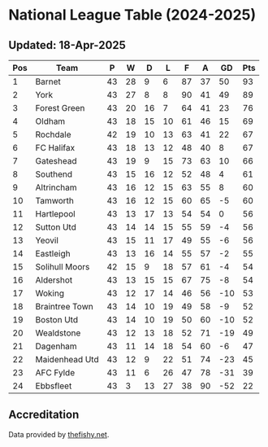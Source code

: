 # National League Table (2024-2025)
## Updated: 18-Apr-2025

| Pos | Team | P | W | D | L | F | A | GD | Pts |
| --- | --- | --- | --- | --- | --- | --- | --- | --- | --- |
| 1 | Barnet | 43 | 28 | 9 | 6 | 87 | 37 | 50 | 93 |
| 2 | York | 43 | 27 | 8 | 8 | 90 | 41 | 49 | 89 |
| 3 | Forest Green | 43 | 20 | 16 | 7 | 64 | 41 | 23 | 76 |
| 4 | Oldham | 43 | 18 | 15 | 10 | 61 | 46 | 15 | 69 |
| 5 | Rochdale | 42 | 19 | 10 | 13 | 63 | 41 | 22 | 67 |
| 6 | FC Halifax | 43 | 18 | 13 | 12 | 48 | 40 | 8 | 67 |
| 7 | Gateshead | 43 | 19 | 9 | 15 | 73 | 63 | 10 | 66 |
| 8 | Southend | 43 | 15 | 16 | 12 | 52 | 48 | 4 | 61 |
| 9 | Altrincham | 43 | 16 | 12 | 15 | 63 | 55 | 8 | 60 |
| 10 | Tamworth | 43 | 16 | 12 | 15 | 60 | 65 | -5 | 60 |
| 11 | Hartlepool | 43 | 13 | 17 | 13 | 54 | 54 | 0 | 56 |
| 12 | Sutton Utd | 43 | 14 | 14 | 15 | 55 | 59 | -4 | 56 |
| 13 | Yeovil | 43 | 15 | 11 | 17 | 49 | 55 | -6 | 56 |
| 14 | Eastleigh | 43 | 13 | 16 | 14 | 55 | 57 | -2 | 55 |
| 15 | Solihull Moors | 42 | 15 | 9 | 18 | 57 | 61 | -4 | 54 |
| 16 | Aldershot | 43 | 13 | 15 | 15 | 67 | 75 | -8 | 54 |
| 17 | Woking | 43 | 12 | 17 | 14 | 46 | 56 | -10 | 53 |
| 18 | Braintree Town | 43 | 14 | 10 | 19 | 49 | 58 | -9 | 52 |
| 19 | Boston Utd | 43 | 14 | 10 | 19 | 50 | 60 | -10 | 52 |
| 20 | Wealdstone | 43 | 12 | 13 | 18 | 52 | 71 | -19 | 49 |
| 21 | Dagenham | 43 | 11 | 14 | 18 | 54 | 60 | -6 | 47 |
| 22 | Maidenhead Utd | 43 | 12 | 9 | 22 | 51 | 74 | -23 | 45 |
| 23 | AFC Fylde | 43 | 11 | 6 | 26 | 47 | 78 | -31 | 39 |
| 24 | Ebbsfleet | 43 | 3 | 13 | 27 | 38 | 90 | -52 | 22 |

## Accreditation 

Data provided by [thefishy.net](https://www.thefishy.net/).